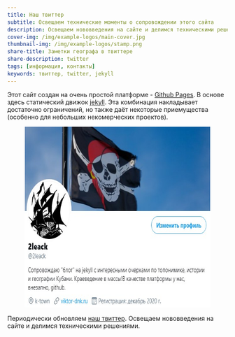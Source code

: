 ```yaml
---
title: Наш твиттер
subtitle: Освещаем технические моменты о сопровождении этого сайта
description: Освещаем нововведения на сайте и делимся техническими решениями
cover-img: /img/example-logos/main-cover.jpg
thumbnail-img: /img/example-logos/stamp.png
share-title: Заметки географа в твиттере
share-description: twitter
tags: [информация, контакты]
keywords: твиттер, twitter, jekyll
---
```

Этот сайт создан на очень простой платформе - [Github Pages](https://pages.github.com/). В основе здесь статический движок [jekyll](https://jekyllrb.com/). Эта комбинация накладывает достаточно ограничений, но также даёт некоторые приемущества (особенно для небольших некомерческих проектов).

<figure>
  <a target="_blank" rel="noopener" title="Наш твиттер" href="https://twitter.com/2leack"><img alt="twitter" width="588" height="413" src="/img/info/twitter/2leack.jpg"/></a>
</figure>

Периодически обновляем [наш твиттер][a12345bc]. Освещаем нововведения на сайте и делимся техническими решениями.

  [a12345bc]: https://twitter.com/2leack "Техническое сопровождение Заметок географа"

